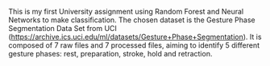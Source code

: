 This is my first University assignment using Random Forest and Neural Networks to make classification.
The chosen dataset is the Gesture Phase Segmentation Data Set from UCI (https://archive.ics.uci.edu/ml/datasets/Gesture+Phase+Segmentation).
It is composed of 7 raw files and 7 processed files, aiming to identify 5 different gesture phases: rest, preparation, stroke, hold and retraction.

